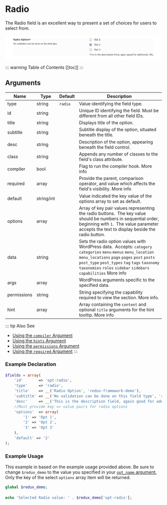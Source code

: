 # Radio

The Radio field is an excellent way to present a set of choices for users to select from.

<span style="display:block;text-align:center">![](./img/radio.png)</span>

::: warning Table of Contents
[[toc]]
:::

## Arguments
|Name|Type|Default|Description|
|--- |--- |--- |--- |
|type|string|`radio`|Value identifying the field type.|
|id|string||Unique ID identifying the field. Must be different from all other field IDs.|
|title|string||Displays title of the option.|
|subtitle|string||Subtitle display of the option, situated beneath the title.|
|desc|string||Description of the option, appearing beneath the field control.|
|class|string||Appends any number of classes to the field's class attribute.|
|compiler|bool||Flag to run the compiler hook.  More info|
|required|array||Provide the parent, comparison operator, and value which affects the field's visibility.  More info|
|default|string/int||Value indicated the key value of the options array to set as default.|
|options|array||Array of key pair values representing the radio buttons.  The key value should be numbers in sequential order, beginning with `1`.  The value parameter accepts the text to display beside the radio button.|
|data|string||Sets the radio option values with WordPress data.  Accepts: `category` `categories` `menu` `menus` `menu_location` `menu_locations` `page` `pages` `post` `posts` `post_type` `post_types` `tag` `tags` `taxonomy` `taxonomies` `roles` `sidebar` `sidebars` `capabilities`  More info|
|args|array||WordPress arguments specific to the specified data.|
|permissions|string||String specifying the capability required to view the section.   More info.|
|hint|array||Array containing the `content` and optional `title` arguments for the hint tooltip.  More info|

::: tip Also See
- [Using the `compiler` Argument](../configuration/argument-compiler.md)
- [Using the `hints` Argument](../configuration/argument-hints.md)
- [Using the `permissions` Argument](../configuration/argument-permissions.md)
- [Using the `required` Argument](../configuration/argument-required.md)
:::

### Example Declaration
```php
$fields = array(
    'id'       => 'opt-radio',
    'type'     => 'radio',
    'title'    => __('Radio Option', 'redux-framework-demo'), 
    'subtitle' => __('No validation can be done on this field type', 'redux-framework-demo'),
    'desc'     => __('This is the description field, again good for additional info.', 'redux-framework-demo'),
    //Must provide key => value pairs for radio options
    'options'  => array(
        '1' => 'Opt 1', 
        '2' => 'Opt 2', 
        '3' => 'Opt 3'
    ),
    'default' => '2'
);
```

### Example Usage
This example in based on the example usage provided above. Be sure to change `$redux_demo` to the value you specified in your <a title="opt_name" href="/redux-framework/arguments/opt_name/">`opt_name` argument.</a> Only the key of the select `options` array item will be returned.

```php
global $redux_demo;

echo 'Selected Radio value: ' . $redux_demo['opt-radio'];
```
